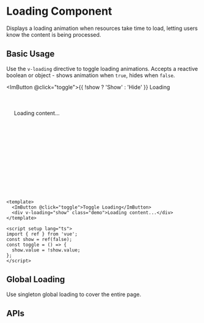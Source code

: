 # Loading Component

Displays a loading animation when resources take time to load, letting users know the content is being processed.

<script setup lang="ts">
  import { ref } from 'vue'
 
  const show = ref(false)

  const toggle = () => {
    show.value = !show.value;
  }
</script>

<style scoped>
  .demo {
    height: 200px;
    width: 100%;
    background-color: var(--im-rgb-color-3);
    border-radius: 4px;
    padding: 20px;
  }
</style>

## Basic Usage

Use the `v-loading` directive to toggle loading animations. Accepts a reactive boolean or object - shows animation when `true`, hides when `false`.

<ImButton @click="toggle">{{ !show ? 'Show' : 'Hide' }} Loading</ImButton>
<br />
<br />

<div class="demo" v-loading="show">
 Loading content...
</div>

```vue
<template>
  <ImButton @click="toggle">Toggle Loading</ImButton>
  <div v-loading="show" class="demo">Loading content...</div>
</template>

<script setup lang="ts">
import { ref } from 'vue';
const show = ref(false);
const toggle = () => {
  show.value = !show.value;
};
</script>
```

## Global Loading

Use singleton global loading to cover the entire page.

## APIs